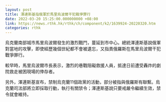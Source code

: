 ```yaml
---
layout: post
title: 澤連斯基指俄軍於馬里烏波爾干犯戰爭罪行
date: 2022-03-20 15:25:00.000000000 +08:00
link: https://news.rthk.hk/rthk/ch/component/k2/1639924-20220320.htm
categories: rthk
---
```


烏克蘭南部城市馬里烏波爾發生的激烈戰鬥，蔓延到市中心。總統澤連斯基說俄軍對當地的攻擊，即使經歷幾個世紀都不會被遺忘，又指責俄羅斯在馬里烏波爾干犯戰爭罪行。

較早時，馬里烏波爾市長表示，激烈的巷戰阻礙救援人員，抵達日前遭受轟炸的劇院救走被困現場的倖存者。

另外，澤連斯基宣布，禁制烏克蘭11個政黨的活動，部分被指與俄羅斯有聯繫。烏克蘭司法部將立即採取行動，執行有關禁令；澤連斯基說只要戒嚴令繼續生效，禁令就會維持。
